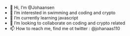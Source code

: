 - 👋 Hi, I’m @Johaansen
- 👀 I’m interested in swimming and coding and crypto
- 🌱 I’m currently learning javascript
- 💞️ I’m looking to collaborate on coding and crypto related 
- 📫 How to reach me, find me ot twitter : @johanaas110

<!---
Johaansen/Johaansen is a ✨ special ✨ repository because its `README.md` (this file) appears on your GitHub profile.
You can click the Preview link to take a look at your changes.
--->
